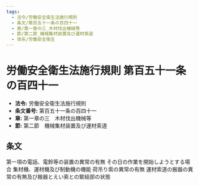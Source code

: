 ```yaml
---
tags:
  - 法令/労働安全衛生法施行規則
  - 条文/第百五十一条の百四十一
  - 章/第一章の三_木材伐出機械等
  - 節/第二節_機械集材装置及び運材索道
  - 体系/労働安全衛生
---
```

# 労働安全衛生法施行規則 第百五十一条の百四十一

- **法令:** 労働安全衛生法施行規則
- **条文番号:** 第百五十一条の百四十一
- **章:** 第一章の三　木材伐出機械等
- **節:** 第二節　機械集材装置及び運材索道

## 条文
第一項の電話、電鈴等の装置の異常の有無
その日の作業を開始しようとする場合	集材機、運材機及び制動機の機能
荷吊り索の異常の有無
運材索道の搬器の異常の有無及び搬器とえい索との緊結部の状態

